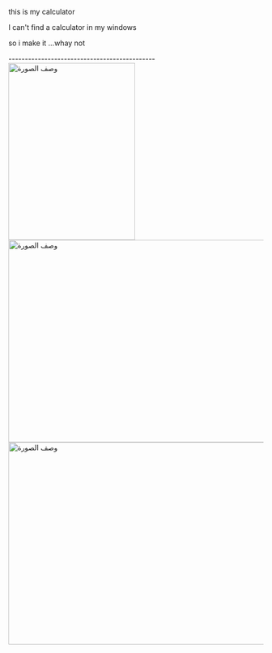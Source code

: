 <p>this is my calculator</p>
<p>I can't find a calculator in my windows </p>
<p>so i make it ...whay not</p>
---------------------------------------------
<img src="https://h.top4top.io/p_3182ys1um1.png" alt="وصف الصورة" width="250" height="350">
<img src="https://i.top4top.io/p_3182wnwkx2.png" alt="وصف الصورة" width="800" height="400">
<img src="https://j.top4top.io/p_31822y2n63.png" alt="وصف الصورة" width="800" height="400">
